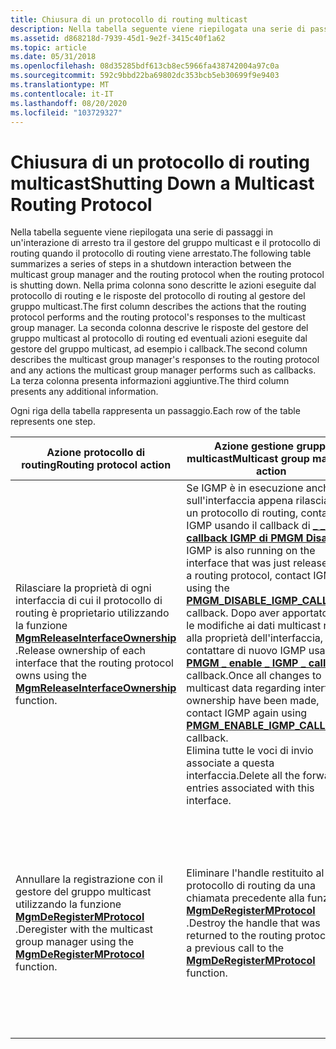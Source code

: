 ```yaml
---
title: Chiusura di un protocollo di routing multicast
description: Nella tabella seguente viene riepilogata una serie di passaggi in un'interazione di arresto tra il gestore del gruppo multicast e il protocollo di routing quando il protocollo di routing viene arrestato.
ms.assetid: d868218d-7939-45d1-9e2f-3415c40f1a62
ms.topic: article
ms.date: 05/31/2018
ms.openlocfilehash: 08d35285bdf613cb8ec5966fa438742004a97c0a
ms.sourcegitcommit: 592c9bbd22ba69802dc353bcb5eb30699f9e9403
ms.translationtype: MT
ms.contentlocale: it-IT
ms.lasthandoff: 08/20/2020
ms.locfileid: "103729327"
---
```

# <a name="shutting-down-a-multicast-routing-protocol"></a><span data-ttu-id="0ab78-103">Chiusura di un protocollo di routing multicast</span><span class="sxs-lookup"><span data-stu-id="0ab78-103">Shutting Down a Multicast Routing Protocol</span></span>

<span data-ttu-id="0ab78-104">Nella tabella seguente viene riepilogata una serie di passaggi in un'interazione di arresto tra il gestore del gruppo multicast e il protocollo di routing quando il protocollo di routing viene arrestato.</span><span class="sxs-lookup"><span data-stu-id="0ab78-104">The following table summarizes a series of steps in a shutdown interaction between the multicast group manager and the routing protocol when the routing protocol is shutting down.</span></span> <span data-ttu-id="0ab78-105">Nella prima colonna sono descritte le azioni eseguite dal protocollo di routing e le risposte del protocollo di routing al gestore del gruppo multicast.</span><span class="sxs-lookup"><span data-stu-id="0ab78-105">The first column describes the actions that the routing protocol performs and the routing protocol's responses to the multicast group manager.</span></span> <span data-ttu-id="0ab78-106">La seconda colonna descrive le risposte del gestore del gruppo multicast al protocollo di routing ed eventuali azioni eseguite dal gestore del gruppo multicast, ad esempio i callback.</span><span class="sxs-lookup"><span data-stu-id="0ab78-106">The second column describes the multicast group manager's responses to the routing protocol and any actions the multicast group manager performs such as callbacks.</span></span> <span data-ttu-id="0ab78-107">La terza colonna presenta informazioni aggiuntive.</span><span class="sxs-lookup"><span data-stu-id="0ab78-107">The third column presents any additional information.</span></span>

<span data-ttu-id="0ab78-108">Ogni riga della tabella rappresenta un passaggio.</span><span class="sxs-lookup"><span data-stu-id="0ab78-108">Each row of the table represents one step.</span></span>



| <span data-ttu-id="0ab78-109">Azione protocollo di routing</span><span class="sxs-lookup"><span data-stu-id="0ab78-109">Routing protocol action</span></span>                                                                                                                                     | <span data-ttu-id="0ab78-110">Azione gestione gruppi multicast</span><span class="sxs-lookup"><span data-stu-id="0ab78-110">Multicast group manager action</span></span>                                                                                                                                                                                                                                                                                                                                                                                                                                            | <span data-ttu-id="0ab78-111">Note</span><span class="sxs-lookup"><span data-stu-id="0ab78-111">Notes</span></span>                                                                     |
|-------------------------------------------------------------------------------------------------------------------------------------------------------------|---------------------------------------------------------------------------------------------------------------------------------------------------------------------------------------------------------------------------------------------------------------------------------------------------------------------------------------------------------------------------------------------------------------------------------------------------------------------------|---------------------------------------------------------------------------|
| <span data-ttu-id="0ab78-112">Rilasciare la proprietà di ogni interfaccia di cui il protocollo di routing è proprietario utilizzando la funzione [**MgmReleaseInterfaceOwnership**](/windows/desktop/api/Mgm/nf-mgm-mgmreleaseinterfaceownership) .</span><span class="sxs-lookup"><span data-stu-id="0ab78-112">Release ownership of each interface that the routing protocol owns using the [**MgmReleaseInterfaceOwnership**](/windows/desktop/api/Mgm/nf-mgm-mgmreleaseinterfaceownership) function.</span></span> | <span data-ttu-id="0ab78-113">Se IGMP è in esecuzione anche sull'interfaccia appena rilasciata da un protocollo di routing, contattare IGMP usando il callback di [**\_ \_ \_ callback IGMP di PMGM Disable**](/windows/win32/api/mgm/nc-mgm-pmgm_disable_igmp_callback) .</span><span class="sxs-lookup"><span data-stu-id="0ab78-113">If IGMP is also running on the interface that was just released by a routing protocol, contact IGMP using the [**PMGM\_DISABLE\_IGMP\_CALLBACK**](/windows/win32/api/mgm/nc-mgm-pmgm_disable_igmp_callback) callback.</span></span> <span data-ttu-id="0ab78-114">Dopo aver apportato tutte le modifiche ai dati multicast relativi alla proprietà dell'interfaccia, contattare di nuovo IGMP usando [**PMGM \_ enable \_ IGMP \_ callback**](/windows/desktop/api/Mgm/nc-mgm-pmgm_enable_igmp_callback) callback.</span><span class="sxs-lookup"><span data-stu-id="0ab78-114">Once all changes to multicast data regarding interface ownership have been made, contact IGMP again using [**PMGM\_ENABLE\_IGMP\_CALLBACK**](/windows/desktop/api/Mgm/nc-mgm-pmgm_enable_igmp_callback) callback.</span></span><br/> <span data-ttu-id="0ab78-115">Elimina tutte le voci di invio associate a questa interfaccia.</span><span class="sxs-lookup"><span data-stu-id="0ab78-115">Delete all the forwarding entries associated with this interface.</span></span><br/> |                                                                           |
| <span data-ttu-id="0ab78-116">Annullare la registrazione con il gestore del gruppo multicast utilizzando la funzione [**MgmDeRegisterMProtocol**](/windows/desktop/api/Mgm/nf-mgm-mgmderegistermprotocol) .</span><span class="sxs-lookup"><span data-stu-id="0ab78-116">Deregister with the multicast group manager using the [**MgmDeRegisterMProtocol**](/windows/desktop/api/Mgm/nf-mgm-mgmderegistermprotocol) function.</span></span>                                    | <span data-ttu-id="0ab78-117">Eliminare l'handle restituito al protocollo di routing da una chiamata precedente alla funzione [**MgmDeRegisterMProtocol**](/windows/desktop/api/Mgm/nf-mgm-mgmderegistermprotocol) .</span><span class="sxs-lookup"><span data-stu-id="0ab78-117">Destroy the handle that was returned to the routing protocol by a previous call to the [**MgmDeRegisterMProtocol**](/windows/desktop/api/Mgm/nf-mgm-mgmderegistermprotocol) function.</span></span>                                                                                                                                                                                                                                                                                                                 | <span data-ttu-id="0ab78-118">Il protocollo di routing non può più usare questo handle per chiamare le funzioni MGM.</span><span class="sxs-lookup"><span data-stu-id="0ab78-118">The routing protocol can no longer use this handle to call MGM functions.</span></span> |



 

 

